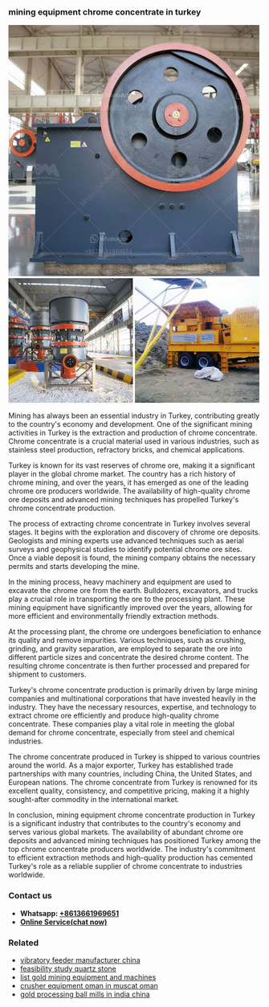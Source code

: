<h3>mining equipment chrome concentrate in turkey</h3><img src='1708663380.jpg' alt=''><p>Mining has always been an essential industry in Turkey, contributing greatly to the country's economy and development. One of the significant mining activities in Turkey is the extraction and production of chrome concentrate. Chrome concentrate is a crucial material used in various industries, such as stainless steel production, refractory bricks, and chemical applications.</p><p>Turkey is known for its vast reserves of chrome ore, making it a significant player in the global chrome market. The country has a rich history of chrome mining, and over the years, it has emerged as one of the leading chrome ore producers worldwide. The availability of high-quality chrome ore deposits and advanced mining techniques has propelled Turkey's chrome concentrate production.</p><p>The process of extracting chrome concentrate in Turkey involves several stages. It begins with the exploration and discovery of chrome ore deposits. Geologists and mining experts use advanced techniques such as aerial surveys and geophysical studies to identify potential chrome ore sites. Once a viable deposit is found, the mining company obtains the necessary permits and starts developing the mine.</p><p>In the mining process, heavy machinery and equipment are used to excavate the chrome ore from the earth. Bulldozers, excavators, and trucks play a crucial role in transporting the ore to the processing plant. These mining equipment have significantly improved over the years, allowing for more efficient and environmentally friendly extraction methods.</p><p>At the processing plant, the chrome ore undergoes beneficiation to enhance its quality and remove impurities. Various techniques, such as crushing, grinding, and gravity separation, are employed to separate the ore into different particle sizes and concentrate the desired chrome content. The resulting chrome concentrate is then further processed and prepared for shipment to customers.</p><p>Turkey's chrome concentrate production is primarily driven by large mining companies and multinational corporations that have invested heavily in the industry. They have the necessary resources, expertise, and technology to extract chrome ore efficiently and produce high-quality chrome concentrate. These companies play a vital role in meeting the global demand for chrome concentrate, especially from steel and chemical industries.</p><p>The chrome concentrate produced in Turkey is shipped to various countries around the world. As a major exporter, Turkey has established trade partnerships with many countries, including China, the United States, and European nations. The chrome concentrate from Turkey is renowned for its excellent quality, consistency, and competitive pricing, making it a highly sought-after commodity in the international market.</p><p>In conclusion, mining equipment chrome concentrate production in Turkey is a significant industry that contributes to the country's economy and serves various global markets. The availability of abundant chrome ore deposits and advanced mining techniques has positioned Turkey among the top chrome concentrate producers worldwide. The industry's commitment to efficient extraction methods and high-quality production has cemented Turkey's role as a reliable supplier of chrome concentrate to industries worldwide.</p><h3>Contact us</h3><ul><li><strong>Whatsapp:&nbsp;<a href="https://wa.me/8613661969651">+8613661969651</a></strong></li><li><a href="https://swt.shibang-china.com/?git&amp;zhl&amp;mining equipment chrome concentrate in turkey"><strong>Online Service(chat now)</strong></a></li></ul><h3>Related</h3><ul><li><a href='vibratory feeder manufacturer china.md'>vibratory feeder manufacturer china</a></li><li><a href='feasibility study quartz stone.md'>feasibility study quartz stone</a></li><li><a href='list gold mining equipment and machines.md'>list gold mining equipment and machines</a></li><li><a href='crusher equipment oman in muscat oman.md'>crusher equipment oman in muscat oman</a></li><li><a href='gold processing ball mills in india china.md'>gold processing ball mills in india china</a></li></ul>